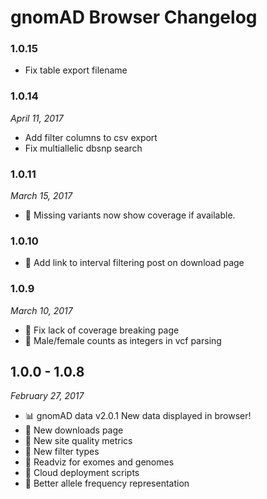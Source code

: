 # gnomAD Browser Changelog

### 1.0.15

+ Fix table export filename

### 1.0.14

_April 11, 2017_

+ Add filter columns to csv export
+ Fix multiallelic dbsnp search


### 1.0.11

_March 15, 2017_

+ 🐛 Missing variants now show coverage if available.


### 1.0.10

+ 🎉 Add link to interval filtering post on download page

### 1.0.9

_March 10, 2017_

+ 🐛 Fix lack of coverage breaking page
+ 🐛 Male/female counts as integers in vcf parsing

## 1.0.0 - 1.0.8

_February 27, 2017_

+ 📊 gnomAD data v2.0.1 New data displayed in browser!
+ 🎉 New downloads page
+ 🎉 New site quality metrics
+ 🎉 New filter types
+ 🎉 Readviz for exomes and genomes
+ 🎉 Cloud deployment scripts
+ 🐛 Better allele frequency representation
